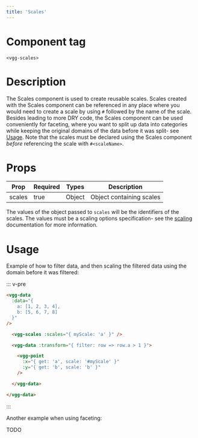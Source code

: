 ```yaml
---
title: 'Scales'
---
```


# Component tag

`<vgg-scales>`

# Description

The Scales component is used to create reusable scales. Scales created
with the Scales component can be referenced in any place where you would
need to create a scale by using `#` followed by the name of the scale. Besides
leading to more DRY code, the Scales component can be used conveniently for
faceting, where you want to split up data into categories while keeping the
original domains of the data before it was split- see [Usage](#usage). Note that
the scales must be declared using the Scales component _before_ referencing
the scale with `#<scaleName>`.

# Props

| Prop   | Required | Types  | Description              |
| ------ | -------- | ------ | ------------------------ |
| scales | true     | Object | Object containing scales |

The values of the object passed to `scales` will be the identifiers of the scales.
The values must be a scaling options specification- see the [scaling](../concepts/scaling.md)
documentation for more information.

# Usage

Example of how to filter data, and then scaling the filtered data using the
domain before it was filtered:

::: v-pre
```html
<vgg-data
  :data="{
    a: [1, 2, 3, 4],
    b: [5, 6, 7, 8]
  }"
/>

  <vgg-scales :scales="{ myScale: 'a' }" />

  <vgg-data :transform="{ filter: row => row.a > 1 }">

    <vgg-point
      :x="{ get: 'a', scale: '#myScale' }"
      :y="{ get: 'b', scale: 'b' }"
    />

  </vgg-data>

</vgg-data>
```
:::

Another example when using faceting:

TODO
